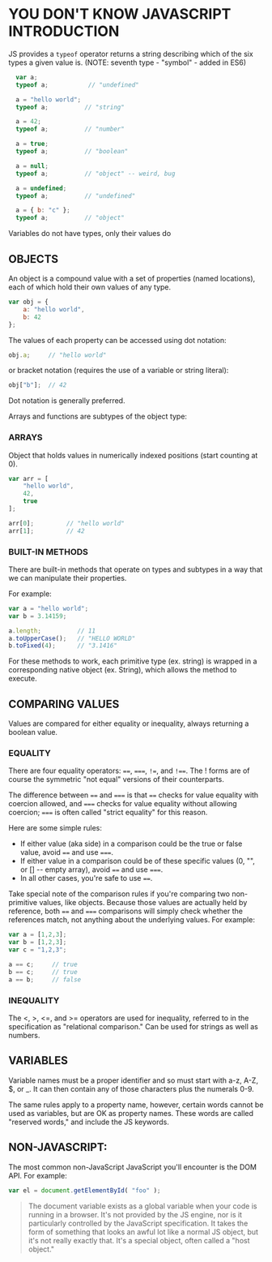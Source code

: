 # YOU DON'T KNOW JAVASCRIPT INTRODUCTION
JS provides a `typeof` operator returns a string describing which of the six types a given value is. (NOTE: seventh type - "symbol" - added in ES6)

```js
  var a;
  typeof a;           // "undefined"

  a = "hello world";
  typeof a;          // "string"

  a = 42;
  typeof a;          // "number"

  a = true;
  typeof a;          // "boolean"

  a = null;
  typeof a;          // "object" -- weird, bug

  a = undefined;
  typeof a;          // "undefined"

  a = { b: "c" };
  typeof a;          // "object"
```

Variables do not have types, only their values do

## OBJECTS

An object is a compound value with a set of properties (named locations), each of which hold their own values of any type.

```js
var obj = {
	a: "hello world",
	b: 42
};
```

The values of each property can be accessed using dot notation:

```js
obj.a;     // "hello world"
```

or bracket notation (requires the use of a variable or string literal):

```js
obj["b"];  // 42
```

Dot notation is generally preferred.

Arrays and functions are subtypes of the object type:

### ARRAYS

Object that holds values in numerically indexed positions (start counting at 0).

```js
var arr = [
	"hello world",
	42,
	true
];

arr[0];			// "hello world"
arr[1];			// 42
```

### BUILT-IN METHODS

There are built-in methods that operate on types and subtypes in a way that we can manipulate their properties.

For example:
```js
var a = "hello world";
var b = 3.14159;

a.length;          // 11
a.toUpperCase();   // "HELLO WORLD"
b.toFixed(4);      // "3.1416"
```

For these methods to work, each primitive type (ex. string) is wrapped in a corresponding native object (ex. String), which allows the method to execute.

## COMPARING VALUES

Values are compared for either equality or inequality, always returning a boolean value.

### EQUALITY
There are four equality operators: `==`, `===`, `!=`, and `!==`. The ! forms are of course the symmetric "not equal" versions of their counterparts.

The difference between `==` and `===` is that `==` checks for value equality with coercion allowed, and `===` checks for value equality without allowing coercion; `===` is often called "strict equality" for this reason.

Here are some simple rules:
  * If either value (aka side) in a comparison could be the true or false value, avoid `==` and use `===`.
  * If either value in a comparison could be of these specific values (0, "", or [] -- empty array), avoid `==` and use `===`.
  * In all other cases, you're safe to use `==`.

Take special note of the comparison rules if you're comparing two non-primitive values, like objects. Because those values are actually held by reference, both `==` and `===` comparisons will simply check whether the references match, not anything about the underlying values. For example:

```js
var a = [1,2,3];
var b = [1,2,3];
var c = "1,2,3";

a == c;		// true
b == c;		// true
a == b;		// false
```

### INEQUALITY
The <, >, <=, and >= operators are used for inequality, referred to in the specification as "relational comparison." Can be used for strings as well as numbers.

## VARIABLES

Variable names must be a proper identifier and so must start with a-z, A-Z, $, or \_. It can then contain any of those characters plus the numerals 0-9.

The same rules apply to a property name, however, certain words cannot be used as variables, but are OK as property names. These words are called "reserved words," and include the JS keywords.

## NON-JAVASCRIPT:

The most common non-JavaScript JavaScript you'll encounter is the DOM API. For example:

```js
var el = document.getElementById( "foo" );
```

>The document variable exists as a global variable when your code is running in a browser. It's not provided by the JS engine, nor is it particularly controlled by the JavaScript specification. It takes the form of something that looks an awful lot like a normal JS object, but it's not really exactly that. It's a special object, often called a "host object."
